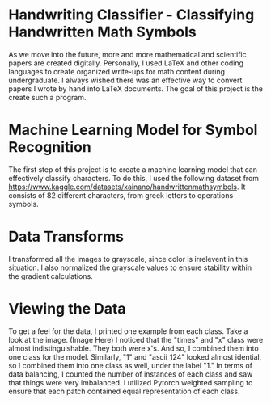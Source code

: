 # Handwriting Classifier - Classifying Handwritten Math Symbols
As we move into the future, more and more mathematical and scientific papers are created digitally. Personally, I used LaTeX and other coding languages to create organized write-ups for math content during undergraduate. I always wished there was an effective way to convert papers I wrote by hand into LaTeX documents. The goal of this project is the create such a program.
# Machine Learning Model for Symbol Recognition
The first step of this project is to create a machine learning model that can effectively classify characters. To do this, I used the following dataset from https://www.kaggle.com/datasets/xainano/handwrittenmathsymbols. It consists of 82 different characters, from greek letters to operations symbols.
# Data Transforms
I transformed all the images to grayscale, since color is irrelevent in this situation. I also normalized the grayscale values to ensure stability within the gradient calculations.
# Viewing the Data
To get a feel for the data, I printed one example from each class. Take a look at the image.
(Image Here)
I noticed that the "times" and "x" class were almost indistinguishable. They both were x's. And so, I combined them into one class for the model. Similarly, "1" and "ascii_124" looked almost idential, so I combined them into one class as well, under the label "1." In terms of data balancing, I counted the number of instances of each class and saw that things were very imbalanced. I utilized Pytorch weighted sampling to ensure that each patch contained equal representation of each class.



